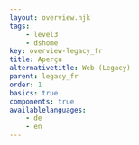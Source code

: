 ```yaml
---
layout: overview.njk
tags: 
    - level3
    - dshome
key: overview-legacy_fr
title: Aperçu
alternativetitle: Web (Legacy)
parent: legacy_fr
order: 1
basics: true
components: true
availablelanguages: 
    - de
    - en
---
```

